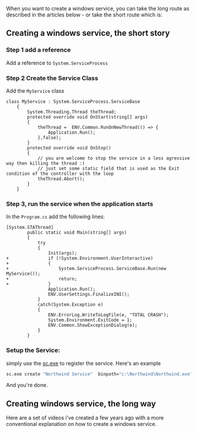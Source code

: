 When you want to create a windows service, you can take the long route as described in the articles below - or take the short route which is:

## Creating a windows service, the short story

### Step 1 add a reference
Add a reference to `System.ServiceProcess`


### Step 2 Create the Service Class 
Add the `MyService` class
```csdiff
class MyService : System.ServiceProcess.ServiceBase
    {
        System.Threading.Thread theThread;
        protected override void OnStart(string[] args)
        {
            theThread =  ENV.Common.RunOnNewThread(() => {
                Application.Run();
            },false);
        }
        protected override void OnStop()
        {
            // you are welcome to stop the service in a less agressive way then killing the thread :)
            // just set some static field that is used as the Exit condition of the controller with the loop
            theThread.Abort();
        }
    }
```

### Step 3, run the service when the application starts
In the `Program.cs` add the following lines:
```csdiff
[System.STAThread]
        public static void Main(string[] args)
        {
            try
            {
                Init(args);
+               if (!System.Environment.UserInteractive)
+               {
+                   System.ServiceProcess.ServiceBase.Run(new MyService());
+                   return;
+               }
                Application.Run();
                ENV.UserSettings.FinalizeINI();
            }
            catch(System.Exception e)
            {
                ENV.ErrorLog.WriteToLogFile(e, "TOTAL CRASH");
                System.Environment.ExitCode = 1;
                ENV.Common.ShowExceptionDialog(e);
            }
        }
```

### Setup the Service:
simply use the [sc.exe](https://docs.microsoft.com/en-us/windows-server/administration/windows-commands/sc-create) to register the service.
Here's an example
```sh
sc.exe create "Northwind Service"  binpath="c:\Northwind\Northwind.exe"
```

And you're done.

## Creating windows service, the long way
Here are a set of videos i've created a few years ago with a more conventional explanation on how to create a windows service.